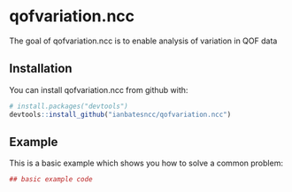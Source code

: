 
<!-- README.md is generated from README.Rmd. Please edit that file -->
qofvariation.ncc
================

The goal of qofvariation.ncc is to enable analysis of variation in QOF data

Installation
------------

You can install qofvariation.ncc from github with:

``` r
# install.packages("devtools")
devtools::install_github("ianbatesncc/qofvariation.ncc")
```

Example
-------

This is a basic example which shows you how to solve a common problem:

``` r
## basic example code
```
